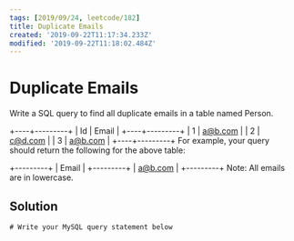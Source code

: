 ```yaml
---
tags: [2019/09/24, leetcode/182]
title: Duplicate Emails
created: '2019-09-22T11:17:34.233Z'
modified: '2019-09-22T11:18:02.484Z'
---
```


# Duplicate Emails

Write a SQL query to find all duplicate emails in a table named Person.

+----+---------+
| Id | Email   |
+----+---------+
| 1  | a@b.com |
| 2  | c@d.com |
| 3  | a@b.com |
+----+---------+
For example, your query should return the following for the above table:

+---------+
| Email   |
+---------+
| a@b.com |
+---------+
Note: All emails are in lowercase.

## Solution

```
# Write your MySQL query statement below

```
